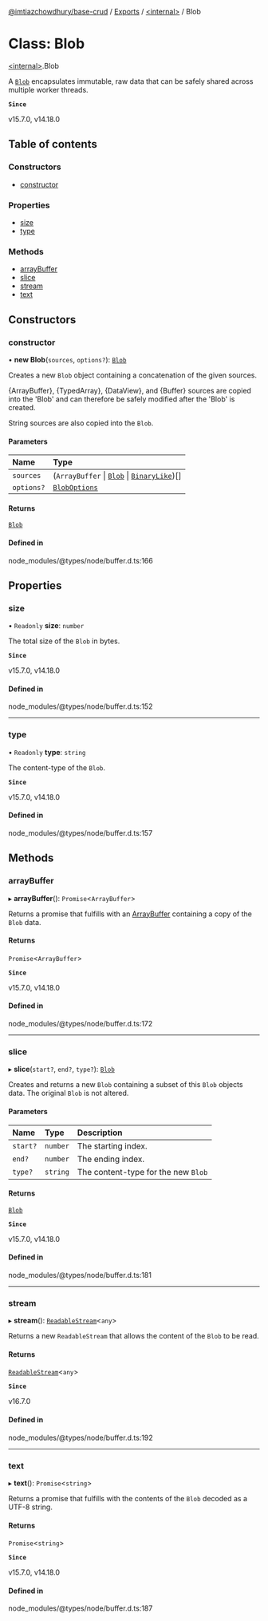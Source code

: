 [@imtiazchowdhury/base-crud](../README.md) / [Exports](../modules.md) / [\<internal\>](../modules/internal_.md) / Blob

# Class: Blob

[\<internal\>](../modules/internal_.md).Blob

A [`Blob`](https://developer.mozilla.org/en-US/docs/Web/API/Blob) encapsulates immutable, raw data that can be safely shared across
multiple worker threads.

**`Since`**

v15.7.0, v14.18.0

## Table of contents

### Constructors

- [constructor](internal_.Blob.md#constructor)

### Properties

- [size](internal_.Blob.md#size)
- [type](internal_.Blob.md#type)

### Methods

- [arrayBuffer](internal_.Blob.md#arraybuffer)
- [slice](internal_.Blob.md#slice)
- [stream](internal_.Blob.md#stream)
- [text](internal_.Blob.md#text)

## Constructors

### constructor

• **new Blob**(`sources`, `options?`): [`Blob`](internal_.Blob.md)

Creates a new `Blob` object containing a concatenation of the given sources.

{ArrayBuffer}, {TypedArray}, {DataView}, and {Buffer} sources are copied into
the 'Blob' and can therefore be safely modified after the 'Blob' is created.

String sources are also copied into the `Blob`.

#### Parameters

| Name | Type |
| :------ | :------ |
| `sources` | (`ArrayBuffer` \| [`Blob`](internal_.Blob.md) \| [`BinaryLike`](../modules/internal_.md#binarylike))[] |
| `options?` | [`BlobOptions`](../interfaces/internal_.BlobOptions.md) |

#### Returns

[`Blob`](internal_.Blob.md)

#### Defined in

node_modules/@types/node/buffer.d.ts:166

## Properties

### size

• `Readonly` **size**: `number`

The total size of the `Blob` in bytes.

**`Since`**

v15.7.0, v14.18.0

#### Defined in

node_modules/@types/node/buffer.d.ts:152

___

### type

• `Readonly` **type**: `string`

The content-type of the `Blob`.

**`Since`**

v15.7.0, v14.18.0

#### Defined in

node_modules/@types/node/buffer.d.ts:157

## Methods

### arrayBuffer

▸ **arrayBuffer**(): `Promise`\<`ArrayBuffer`\>

Returns a promise that fulfills with an [ArrayBuffer](https://developer.mozilla.org/en-US/docs/Web/JavaScript/Reference/Global_Objects/ArrayBuffer) containing a copy of
the `Blob` data.

#### Returns

`Promise`\<`ArrayBuffer`\>

**`Since`**

v15.7.0, v14.18.0

#### Defined in

node_modules/@types/node/buffer.d.ts:172

___

### slice

▸ **slice**(`start?`, `end?`, `type?`): [`Blob`](internal_.Blob.md)

Creates and returns a new `Blob` containing a subset of this `Blob` objects
data. The original `Blob` is not altered.

#### Parameters

| Name | Type | Description |
| :------ | :------ | :------ |
| `start?` | `number` | The starting index. |
| `end?` | `number` | The ending index. |
| `type?` | `string` | The content-type for the new `Blob` |

#### Returns

[`Blob`](internal_.Blob.md)

**`Since`**

v15.7.0, v14.18.0

#### Defined in

node_modules/@types/node/buffer.d.ts:181

___

### stream

▸ **stream**(): [`ReadableStream`](../interfaces/internal_.ReadableStream.md)\<`any`\>

Returns a new `ReadableStream` that allows the content of the `Blob` to be read.

#### Returns

[`ReadableStream`](../interfaces/internal_.ReadableStream.md)\<`any`\>

**`Since`**

v16.7.0

#### Defined in

node_modules/@types/node/buffer.d.ts:192

___

### text

▸ **text**(): `Promise`\<`string`\>

Returns a promise that fulfills with the contents of the `Blob` decoded as a
UTF-8 string.

#### Returns

`Promise`\<`string`\>

**`Since`**

v15.7.0, v14.18.0

#### Defined in

node_modules/@types/node/buffer.d.ts:187
